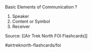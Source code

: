 Basic Elements of Communication
?
1. Speaker
2. Content or Symbol
3. Receiver
<!--SR:!2022-10-06,4,230-->

Source: [[Air Trek North FOI Flashcards]]

#airtreknorth-flashcards/foi